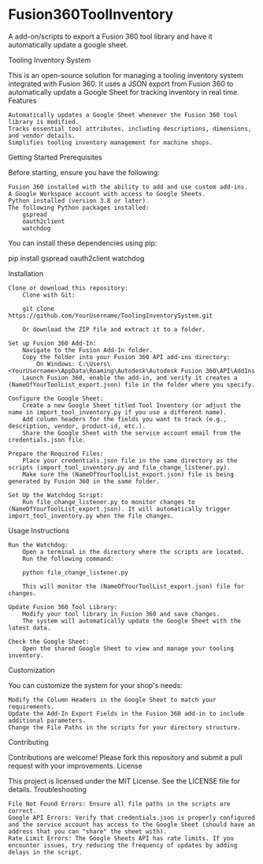 # Fusion360ToolInventory
A add-on/scripts to export a Fusion 360 tool library and have it automatically update a google sheet.

Tooling Inventory System

This is an open-source solution for managing a tooling inventory system integrated with Fusion 360. It uses a JSON export from Fusion 360 to automatically update a Google Sheet for tracking inventory in real time.
Features

    Automatically updates a Google Sheet whenever the Fusion 360 tool library is modified.
    Tracks essential tool attributes, including descriptions, dimensions, and vendor details.
    Simplifies tooling inventory management for machine shops.

Getting Started
Prerequisites

Before starting, ensure you have the following:

    Fusion 360 installed with the ability to add and use custom add-ins.
    A Google Workspace account with access to Google Sheets.
    Python installed (version 3.8 or later).
    The following Python packages installed:
        gspread
        oauth2client
        watchdog

You can install these dependencies using pip:

pip install gspread oauth2client watchdog

Installation

    Clone or download this repository:
        Clone with Git:

        git clone https://github.com/YourUsername/ToolingInventorySystem.git

        Or download the ZIP file and extract it to a folder.

    Set up Fusion 360 Add-In:
        Navigate to the Fusion Add-In folder.
        Copy the folder into your Fusion 360 API add-ins directory:
            On Windows: C:\Users\<YourUsername>\AppData\Roaming\Autodesk\Autodesk Fusion 360\API\AddIns
        Launch Fusion 360, enable the add-in, and verify it creates a (NameOfYourToolList_export.json) file in the folder where you specify.

    Configure the Google Sheet:
        Create a new Google Sheet titled Tool Inventory (or adjust the name in import_tool_inventory.py if you use a different name).
        Add column headers for the fields you want to track (e.g., description, vendor, product-id, etc.).
        Share the Google Sheet with the service account email from the credentials.json file.

    Prepare the Required Files:
        Place your credentials.json file in the same directory as the scripts (import_tool_inventory.py and file_change_listener.py).
        Make sure the (NameOfYourToolList_export.json) file is being generated by Fusion 360 in the same folder.

    Set Up the Watchdog Script:
        Run file_change_listener.py to monitor changes to (NameOfYourToolList_export.json). It will automatically trigger import_tool_inventory.py when the file changes.

Usage Instructions

    Run the Watchdog:
        Open a terminal in the directory where the scripts are located.
        Run the following command:

        python file_change_listener.py

        This will monitor the (NameOfYourToolList_export.json) file for changes.

    Update Fusion 360 Tool Library:
        Modify your tool library in Fusion 360 and save changes.
        The system will automatically update the Google Sheet with the latest data.

    Check the Google Sheet:
        Open the shared Google Sheet to view and manage your tooling inventory.

Customization

You can customize the system for your shop's needs:

    Modify the Column Headers in the Google Sheet to match your requirements.
    Update the Add-In Export Fields in the Fusion 360 add-in to include additional parameters.
    Change the File Paths in the scripts for your directory structure.

Contributing

Contributions are welcome! Please fork this repository and submit a pull request with your improvements.
License

This project is licensed under the MIT License. See the LICENSE file for details.
Troubleshooting

    File Not Found Errors: Ensure all file paths in the scripts are correct.
    Google API Errors: Verify that credentials.json is properly configured and the service account has access to the Google Sheet (should have an address that you can "share" the sheet with).
    Rate Limit Errors: The Google Sheets API has rate limits. If you encounter issues, try reducing the frequency of updates by adding delays in the script.
